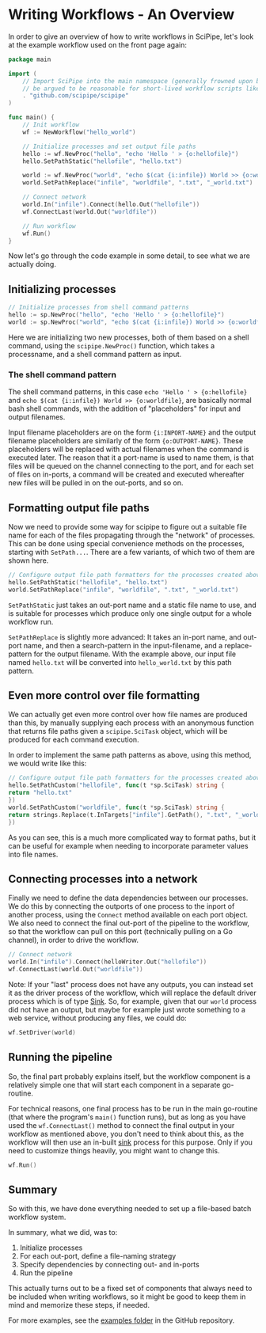 # Writing Workflows - An Overview

In order to give an overview of how to write workflows in SciPipe, let's look
at the example workflow used on the front page again:

```go
package main

import (
    // Import SciPipe into the main namespace (generally frowned upon but could
    // be argued to be reasonable for short-lived workflow scripts like this)
    . "github.com/scipipe/scipipe"
)

func main() {
    // Init workflow
    wf := NewWorkflow("hello_world")

    // Initialize processes and set output file paths
    hello := wf.NewProc("hello", "echo 'Hello ' > {o:hellofile}")
    hello.SetPathStatic("hellofile", "hello.txt")

    world := wf.NewProc("world", "echo $(cat {i:infile}) World >> {o:worldfile}")
    world.SetPathReplace("infile", "worldfile", ".txt", "_world.txt")

    // Connect network
    world.In("infile").Connect(hello.Out("hellofile"))
    wf.ConnectLast(world.Out("worldfile"))

    // Run workflow
    wf.Run()
}
```

Now let's go through the code example in some detail, to see what we are
actually doing.

## Initializing processes

```go
// Initialize processes from shell command patterns
hello := sp.NewProc("hello", "echo 'Hello ' > {o:hellofile}")
world := sp.NewProc("world", "echo $(cat {i:infile}) World >> {o:worldfile}")
```

Here we are initializing two new processes, both of them based on a shell
command, using the `scipipe.NewProc()` function, which takes a processname, and
a shell command pattern as input.

### The shell command pattern

The shell command patterns, in this case `echo 'Hello ' > {o:hellofile}` and
`echo $(cat {i:infile}) World >> {o:worldfile}`, are basically normal bash
shell commands, with the addition of "placeholders" for input and output
filenames.

Input filename placeholders are on the form `{i:INPORT-NAME}` and the output
filename placeholders are similarly of the form `{o:OUTPORT-NAME}`.  These
placeholders will be replaced with actual filenames when the command is
executed later. The reason that it a port-name is used to name them, is that
files will be queued on the channel connecting to the port, and for each set of
files on in-ports, a command will be created and executed whereafter new files
will be pulled in on the out-ports, and so on.

## Formatting output file paths

Now we need to provide some way for scipipe to figure out a suitable file name
for each of the files propagating through the "network" of processes.  This can
be done using special convenience methods on the processes, starting with
`SetPath...`. There are a few variants, of which two of them are shown here.


```go
// Configure output file path formatters for the processes created above
hello.SetPathStatic("hellofile", "hello.txt")
world.SetPathReplace("infile", "worldfile", ".txt", "_world.txt")
```

`SetPathStatic` just takes an out-port name and a static file name to use, and
is suitable for processes which produce only one single output for a whole
workflow run.

`SetPathReplace` is slightly more advanced: It takes an in-port name, and
out-port name, and then a search-pattern in the input-filename, and a
replace-pattern for the output filename.  With the example above, our input
file named `hello.txt` will be converted into `hello_world.txt` by this path
pattern.

## Even more control over file formatting

We can actually get even more control over how file names are produced than
this, by manually supplying each process with an anonymous function that
returns file paths given a `scipipe.SciTask` object, which will be produced for
each command execution.

In order to implement the same path patterns as above, using this method, we
would write like this:

```go
// Configure output file path formatters for the processes created above
hello.SetPathCustom("hellofile", func(t *sp.SciTask) string {
return "hello.txt"
})
world.SetPathCustom("worldfile", func(t *sp.SciTask) string {
return strings.Replace(t.InTargets["infile"].GetPath(), ".txt", "_world.txt", -1)
})
```

As you can see, this is a much more complicated way to format paths, but it can
be useful for example when needing to incorporate parameter values into file
names.

## Connecting processes into a network

Finally we need to define the data dependencies between our processes.  We do
this by connecting the outports of one process to the inport of another
process, using the `Connect` method available on each port object. We also need
to connect the final out-port of the pipeline to the workflow, so that the
workflow can pull on this port (technically pulling on a Go channel), in order
to drive the workflow.

```go
// Connect network
world.In("infile").Connect(helloWriter.Out("hellofile"))
wf.ConnectLast(world.Out("worldfile"))
```

Note: If your "last" process does not have any outputs, you can instead set it
as the driver process of the workflow, which will replace the default driver
process which is of type [Sink](https://godoc.org/github.com/scipipe/scipipe#Sink).
So, for example, given that our `world` process did not have an output, but
maybe for example just wrote something to a web service, without producing any
files, we could do:

```go
wf.SetDriver(world)
```

## Running the pipeline

So, the final part probably explains itself, but the workflow component is a
relatively simple one that will start each component in a separate go-routine.

For technical reasons, one final process has to be run in the main go-routine
(that where the program's `main()` function runs), but as long as you have used
the `wf.ConnectLast()` method to connect the final output in your workflow as
mentioned above, you don't need to think about this, as the workflow will then
use an in-built [sink](https://godoc.org/github.com/scipipe/scipipe#Sink)
process for this purpose. Only if you need to customize things heavily, you
might want to change this.

```go
wf.Run()
```
## Summary

So with this, we have done everything needed to set up a file-based batch workflow system.

In summary, what we did, was to:

1. Initialize processes
2. For each out-port, define a file-naming strategy
3. Specify dependencies by connecting out- and in-ports
4. Run the pipeline

This actually turns out to be a fixed set of components that always need to be
included when writing workflows, so it might be good to keep them in mind and
memorize these steps, if needed.

For more examples, see the [examples folder](https://github.com/scipipe/scipipe/tree/master/examples)
in the GitHub repository.
